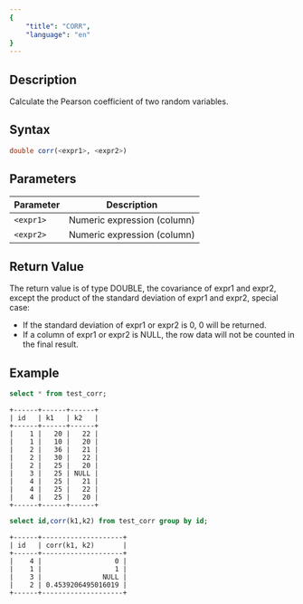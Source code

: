 ```yaml
---
{
    "title": "CORR",
    "language": "en"
}
---
```


<!-- 
Licensed to the Apache Software Foundation (ASF) under one
or more contributor license agreements.  See the NOTICE file
distributed with this work for additional information
regarding copyright ownership.  The ASF licenses this file
to you under the Apache License, Version 2.0 (the
"License"); you may not use this file except in compliance
with the License.  You may obtain a copy of the License at

  http://www.apache.org/licenses/LICENSE-2.0

Unless required by applicable law or agreed to in writing,
software distributed under the License is distributed on an
"AS IS" BASIS, WITHOUT WARRANTIES OR CONDITIONS OF ANY
KIND, either express or implied.  See the License for the
specific language governing permissions and limitations
under the License.
-->

## Description

Calculate the Pearson coefficient of two random variables.

## Syntax

```sql
double corr(<expr1>, <expr2>)
```

## Parameters

| Parameter | Description |
| -- | -- |
| `<expr1>` | Numeric expression (column) |
| `<expr2>` | Numeric expression (column) |

## Return Value

The return value is of type DOUBLE, the covariance of expr1 and expr2, except the product of the standard deviation of expr1 and expr2, special case:

- If the standard deviation of expr1 or expr2 is 0, 0 will be returned.
- If a column of expr1 or expr2 is NULL, the row data will not be counted in the final result.

## Example

```sql
select * from test_corr;
```

```text
+------+------+------+
| id   | k1   | k2   |
+------+------+------+
|    1 |   20 |   22 |
|    1 |   10 |   20 |
|    2 |   36 |   21 |
|    2 |   30 |   22 |
|    2 |   25 |   20 |
|    3 |   25 | NULL |
|    4 |   25 |   21 |
|    4 |   25 |   22 |
|    4 |   25 |   20 |
+------+------+------+
```

```sql
select id,corr(k1,k2) from test_corr group by id;
```

```text
+------+--------------------+
| id   | corr(k1, k2)       |
+------+--------------------+
|    4 |                  0 |
|    1 |                  1 |
|    3 |               NULL |
|    2 | 0.4539206495016019 |
+------+--------------------+
```
